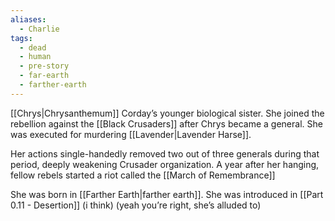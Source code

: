 ```yaml
---
aliases:
  - Charlie
tags:
  - dead
  - human
  - pre-story
  - far-earth
  - farther-earth
---
```

[[Chrys|Chrysanthemum]] Corday’s younger biological sister. She joined the rebellion against the [[Black Crusaders]] after Chrys became a general. She was executed for murdering [[Lavender|Lavender Harse]].

Her actions single-handedly removed two out of three generals during that period, deeply weakening Crusader organization. A year after her hanging, fellow rebels started a riot called the [[March of Remembrance]] 

She was born in [[Farther Earth|farther earth]]. She was introduced in [[Part 0.11 - Desertion]] (i think) (yeah you’re right, she’s alluded to)